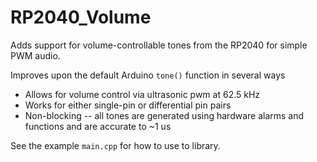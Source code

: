 # RP2040_Volume
Adds support for volume-controllable tones from the RP2040 for simple PWM audio.

Improves upon the default Arduino `tone()` function in several ways

- Allows for volume control via ultrasonic pwm at 62.5 kHz
- Works for either single-pin or differential pin pairs
- Non-blocking -- all tones are generated using hardware alarms and functions and are accurate to ~1 us


See the example `main.cpp` for how to use to library.
